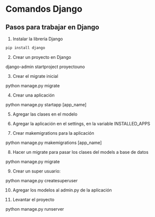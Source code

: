 # Comandos Django

## Pasos para trabajar en Django

1. Instalar la librería Django

```bash
pip install django
```

2. Crear un proyecto en Django

django-admin startproject proyectouno

3. Crear el migrate inicial

python manage.py migrate

4. Crear una aplicación

python manage.py startapp [app_name]

5. Agregar las clases en el modelo

6. Agregar la aplicación en el settings, en la variable INSTALLED_APPS

7. Crear makemigrations para la aplicación

python manage.py makemigrations [app_name]

8. Hacer un migrate para pasar los clases del models a base de datos

python manage.py migrate


9. Crear un super usuario:

python manage.py createsuperuser

10. Agregar los modelos al admin.py de la aplicación

11. Levantar el proyecto

python manage.py runserver

